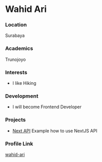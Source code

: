 # Wahid Ari

### Location

Surabaya

### Academics

Trunojoyo

### Interests

- I like Hiking

### Development

- I will become Frontend Developer

### Projects

- [Next API](https://github.com/wahid-ari/next-data) Example how to use NextJS API

### Profile Link

[wahid-ari](https://github.com/wahid-ari)

